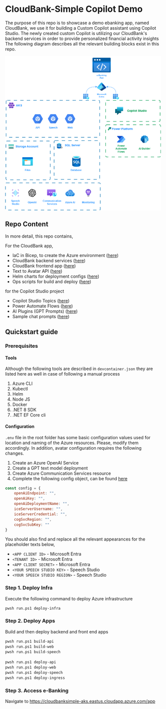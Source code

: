 # CloudBank-Simple Copilot Demo

The purpose of this repo is to showcase a demo ebanking app, named CloudBank, we use it for building a Custom Copilot assistant using Copilot Studio. The newly created custom Copilot is utilizing our CloudBank's backend services in order to provide personalized financial activity insights
The following diagram describes all the relevant building blocks exist in this repo.

![img](./imgs/overall-architecture.drawio.png)

## Repo Content

In more detail, this repo contains,

For the CloudBank app,

- IaC in Bicep, to create the Azure environment ([here](./src/iac/))
- CloudBank backend services ([here](./src/app/api))
- CloudBank frontend app ([here](./src/app/web/))
- Text to Avatar API ([here](./src/app/speech-api/))
- Helm charts for deployment configs ([here](./src/app/charts/))
- Ops scripts for build and deploy ([here](./src/ops/))

for the Copilot Studio project

- Copilot Studio Topics ([here](./src/bot/topics/))
- Power Automate Flows ([here](./src/bot/flows/))
- AI Plugins (GPT Prompts) ([here](./src/bot/plugins/))
- Sample chat prompts ([here](./src/bot/sample_prompts.txt))


## Quickstart guide

### Prerequisites

#### Tools 
Although the following tools are described in `devcontainer.json` they are listed here as well in case of following a manual process

1. Azure CLI
2. Kubectl
3. Helm
4. Node JS
5. Docker
6. .NET 8 SDK
7. .NET EF Core cli

#### Configuration

`.env` file in the root folder has some basic configuration values used for location and naming of the Azure resources. Please, modify them accordingly.
In addition, avatar configuration requires the following changes.

1. Create an Azure OpenAI Service
2. Create a GPT text model deployment
3. Create Azure Communication Services resource
4. Complete the following config object, can be found [here](./src/app/web/static/avatar/js/chat.js)

```javascript
const config = {
    openAiEndpoint: "",
    openAiKey: "",
    openAiDeploymentName: "",
    iceServerUsername: "",
    iceServerCredential: "",
    cogSvcRegion: "",
    cogSvcSubKey: ""
}
```

You should also find and replace all the relevant appearances for the placeholder texts below,

- `<APP CLIENT ID>` - Microsoft Entra
- `<TENANT ID>` - Microsoft Entra
- `<APP CLIENT SECRET>` - Microsoft Entra
- `<YOUR SPEECH STUDIO KEY>` - Speech Studio
- `<YOUR SPEECH STUDIO REGION>` - Speech Studio


### Step 1. Deploy Infra

Execute the following command to deploy Azure infrastructure

```sh
pwsh run.ps1 deploy-infra
```

### Step 2. Deploy Apps

Build and then deploy backend and front end apps

```sh
pwsh run.ps1 build-api
pwsh run.ps1 build-web
pwsh run.ps1 build-speech

pwsh run.ps1 deploy-api
pwsh run.ps1 deploy-web
pwsh run.ps1 deploy-speech
pwsh run.ps1 deploy-ingress
```

### Step 3. Access e-Banking

Navigate to https://cloudbanksimple-aks.eastus.cloudapp.azure.com/app